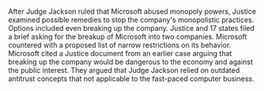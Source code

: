 After Judge Jackson ruled that Microsoft abused monopoly powers, Justice examined possible remedies to stop the company's monopolistic practices.
Options included even breaking up the company.
Justice and 17 states filed a brief asking for the breakup of Microsoft into two companies.
Microsoft countered with a proposed list of narrow restrictions on its behavior.
Microsoft cited a Justice document from an earlier case arguing that breaking up the company would be dangerous to the economy and against the public interest.
They argued that Judge Jackson relied on outdated antitrust concepts that not applicable to the fast-paced computer business.
